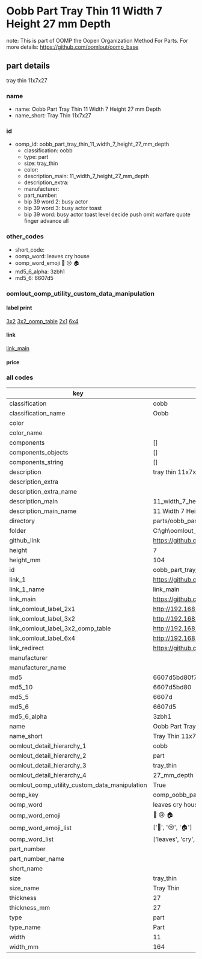 # Oobb Part Tray Thin 11 Width 7 Height 27 mm Depth  

note: This is part of OOMP the Oopen Organization Method For Parts. For more details: https://github.com/oomlout/oomp_base

##  part details
  



tray thin 11x7x27



### name
* name: Oobb Part Tray Thin 11 Width 7 Height 27 mm Depth
* name_short: Tray Thin 11x7x27 
### id
* oomp_id: oobb_part_tray_thin_11_width_7_height_27_mm_depth
  * classification: oobb
  * type: part
  * size: tray_thin
  * color: 
  * description_main: 11_width_7_height_27_mm_depth
  * description_extra: 
  * manufacturer: 
  * part_number: 
  * bip 39 word 2: busy actor
  * bip 39 word 3: busy actor toast
  * bip 39 word: busy actor toast level decide push omit warfare quote finger advance all

### other_codes
* short_code: 
* oomp_word: leaves cry house
* oomp_word_emoji :leaves: :cry: :house:
* md5_6_alpha: 3zbh1
* md5_6: 6607d5






### oomlout_oomp_utility_custom_data_manipulation
#### label print
[3x2](http://192.168.1.245:1112/?label=oomp%203zbh1)
[3x2_oomp_table](http://192.168.1.108:1112/?label=oomp%203zbh1)
[2x1](http://192.168.1.242:1112/?label=oomp%203zbh1)
[6x4](http://192.168.1.55:1112/?label=oomp%203zbh1)    

#### link

[link_main](https://github.com/oomlout/oomlout_oobb_version_4_generated_parts/tree/main/navigation_oomp/oobb/part/tray_thin/11_width_7_height_27_mm_depth/part)                              

#### price







### all codes 
| key | value |  
| --- | --- |  
| classification | oobb |  
| classification_name | Oobb |  
| color |  |  
| color_name |  |  
| components | [] |  
| components_objects | [] |  
| components_string | [] |  
| description | tray thin 11x7x27 |  
| description_extra |  |  
| description_extra_name |  |  
| description_main | 11_width_7_height_27_mm_depth |  
| description_main_name | 11 Width 7 Height 27 mm Depth |  
| directory | parts/oobb_part_tray_thin_11_width_7_height_27_mm_depth |  
| folder | C:\gh\oomlout_oobb_version_4_generated_parts\parts\oobb_part_tray_thin_11_width_7_height_27_mm_depth |  
| github_link | https://github.com/oomlout/oomlout_oomp_part_src/tree/main/parts/oobb_part_tray_thin_11_width_7_height_27_mm_depth |  
| height | 7 |  
| height_mm | 104 |  
| id | oobb_part_tray_thin_11_width_7_height_27_mm_depth |  
| link_1 | https://github.com/oomlout/oomlout_oobb_version_4_generated_parts/tree/main/navigation_oomp/oobb/part/tray_thin/11_width_7_height_27_mm_depth/part |  
| link_1_name | link_main |  
| link_main | https://github.com/oomlout/oomlout_oobb_version_4_generated_parts/tree/main/navigation_oomp/oobb/part/tray_thin/11_width_7_height_27_mm_depth/part |  
| link_oomlout_label_2x1 | http://192.168.1.242:1112/?label=oomp%203zbh1 |  
| link_oomlout_label_3x2 | http://192.168.1.245:1112/?label=oomp%203zbh1 |  
| link_oomlout_label_3x2_oomp_table | http://192.168.1.108:1112/?label=oomp%203zbh1 |  
| link_oomlout_label_6x4 | http://192.168.1.55:1112/?label=oomp%203zbh1 |  
| link_redirect | https://github.com/oomlout/oomlout_oobb_version_4_generated_parts/tree/main/parts/oobb_tray_thin_11_07_27 |  
| manufacturer |  |  
| manufacturer_name |  |  
| md5 | 6607d5bd80f7134eba9c680bc600a8f9 |  
| md5_10 | 6607d5bd80 |  
| md5_5 | 6607d |  
| md5_6 | 6607d5 |  
| md5_6_alpha | 3zbh1 |  
| name | Oobb Part Tray Thin 11 Width 7 Height 27 mm Depth |  
| name_short | Tray Thin 11x7x27  |  
| oomlout_detail_hierarchy_1 | oobb |  
| oomlout_detail_hierarchy_2 | part |  
| oomlout_detail_hierarchy_3 | tray_thin |  
| oomlout_detail_hierarchy_4 | 27_mm_depth |  
| oomlout_oomp_utility_custom_data_manipulation | True |  
| oomp_key | oomp_oobb_part_tray_thin_11_width_7_height_27_mm_depth |  
| oomp_word | leaves cry house |  
| oomp_word_emoji | :leaves: :cry: :house: |  
| oomp_word_emoji_list | [':leaves:', ':cry:', ':house:'] |  
| oomp_word_list | ['leaves', 'cry', 'house'] |  
| part_number |  |  
| part_number_name |  |  
| short_name |  |  
| size | tray_thin |  
| size_name | Tray Thin |  
| thickness | 27 |  
| thickness_mm | 27 |  
| type | part |  
| type_name | Part |  
| width | 11 |  
| width_mm | 164 |  

